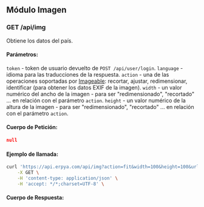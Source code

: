 ## Módulo Imagen

### GET /api/img

Obtiene los datos del país.

#### Parámetros:

`token` - token de usuario devuelto de `POST /api/user/login`.
`language` - idioma para las traducciones de la respuesta.
`action` - una de las operaciones soportadas por [Imageable](https://github.com/sdepold/node-imageable): recortar, ajustar, redimensionar, identificar (para obtener los datos EXIF de la imagen).
`width` - un valor numérico del ancho de la imagen - para ser "redimensionado", "recortado" ... en relación con el parámetro `action`.
`height` - un valor numérico de la altura de la imagen - para ser "redimensionado", "recortado" ... en relación con el parámetro `action`.

#### Cuerpo de Petición:

```json
null
```

#### Ejemplo de llamada:

```bash
curl 'https://api.erpya.com/api/img?action=fit&width=100&height=100&url=4c374d54-0e21-4a2f-9e18-9b03b22b5d6c-chavo_crop1595979643620.jpg_1902800913.jpg' \
    -X GET \
    -H 'content-type: application/json' \
    -H 'accept: */*;charset=UTF-8' \
```

#### Cuerpo de Respuesta:

```json

```
